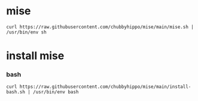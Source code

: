 # mise
```shell
curl https://raw.githubusercontent.com/chubbyhippo/mise/main/mise.sh | /usr/bin/env sh
```
# install mise
### bash
```shell
curl https://raw.githubusercontent.com/chubbyhippo/mise/main/install-bash.sh | /usr/bin/env bash
```
